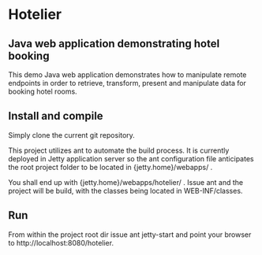 # Hotelier

## Java web application demonstrating hotel booking

This demo Java web application demonstrates how to manipulate remote endpoints in order to retrieve, transform, present and manipulate data for booking hotel rooms.

## Install and compile

Simply clone the current git repository.

This project utilizes ant to automate the build process. It is currently deployed in Jetty application server so the ant configuration file anticipates the root project folder to be located in {jetty.home}/webapps/ .

You shall end up with  {jetty.home}/webapps/hotelier/ . Issue ant and the project will be build, with the classes being located in WEB-INF/classes.

## Run

From within the project root dir issue ant jetty-start and point your browser to http://localhost:8080/hotelier.
